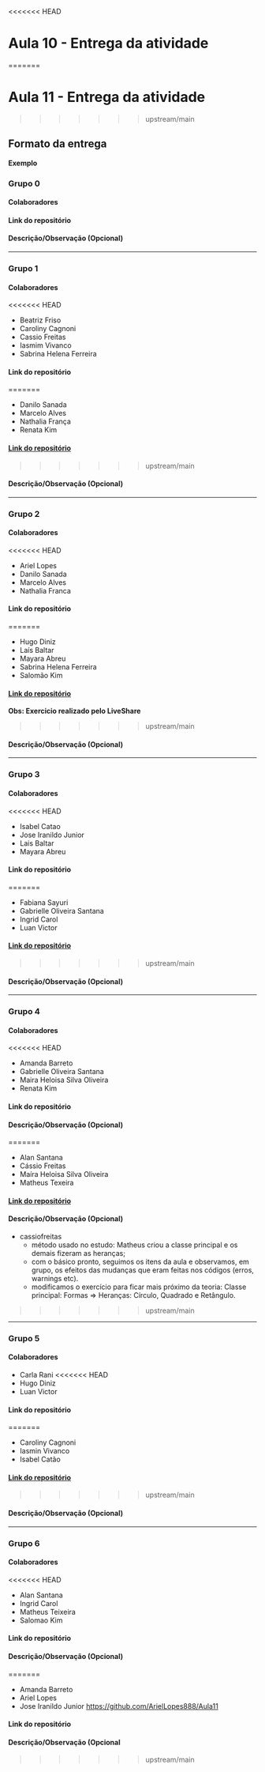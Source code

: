 <<<<<<< HEAD
# Aula 10 - Entrega da atividade
=======
# Aula 11 - Entrega da atividade
>>>>>>> upstream/main

## Formato da entrega

**Exemplo**

### Grupo 0

#### Colaboradores

#### Link do repositório

#### Descrição/Observação (Opcional)

----

### Grupo 1

#### Colaboradores

<<<<<<< HEAD
- Beatriz Friso
- Caroliny Cagnoni
- Cassio Freitas
- Iasmim Vivanco
- Sabrina Helena Ferreira

#### Link do repositório
=======
- Danilo Sanada
- Marcelo Alves
- Nathalia França
- Renata Kim

#### [Link do repositório](https://github.com/marceloodev/Aula11)
>>>>>>> upstream/main

#### Descrição/Observação (Opcional)

----

### Grupo 2

#### Colaboradores

<<<<<<< HEAD
- Ariel Lopes
- Danilo Sanada
- Marcelo Alves
- Nathalia Franca

#### Link do repositório
=======
- Hugo Diniz
- Laís Baltar
- Mayara Abreu
- Sabrina Helena Ferreira
- Salomão Kim

#### [Link do repositório](https://github.com/sekimzero/Aula11-Aplicando_Atribuicao)

**Obs: Exercicio realizado pelo LiveShare**
>>>>>>> upstream/main

#### Descrição/Observação (Opcional)

----

### Grupo 3

#### Colaboradores

<<<<<<< HEAD
- Isabel Catao
- Jose Iranildo Junior
- Lais Baltar
- Mayara Abreu

#### Link do repositório
=======
- Fabiana Sayuri
- Gabrielle Oliveira Santana
- Ingrid Carol
- Luan Victor

#### [Link do repositório](https://github.com/LuanME/Aula-11---Classes)
>>>>>>> upstream/main

#### Descrição/Observação (Opcional)

----

### Grupo 4

#### Colaboradores

<<<<<<< HEAD
- Amanda Barreto
- Gabrielle Oliveira Santana
- Maira Heloisa Silva Oliveira
- Renata Kim

#### Link do repositório

#### Descrição/Observação (Opcional)
=======
- Alan Santana
- Cássio Freitas
- Maíra Heloisa Silva Oliveira
- Matheus Texeira

#### [Link do repositório](https://github.com/mairaholi/aula11)

#### Descrição/Observação (Opcional)
- cassiofreitas
  - método usado no estudo: Matheus criou a classe principal e os demais fizeram as heranças;
  - com o básico pronto, seguimos os itens da aula e observamos, em grupo, os efeitos das mudanças que eram feitas nos códigos (erros, warnings etc).
  - modificamos o exercício para ficar mais próximo da teoria: Classe principal: Formas => Heranças: Círculo, Quadrado e Retângulo.
>>>>>>> upstream/main

----

### Grupo 5

#### Colaboradores

- Carla Rani
<<<<<<< HEAD
- Hugo Diniz
- Luan Victor

#### Link do repositório
=======
- Caroliny Cagnoni
- Iasmin Vivanco
- Isabel Catão

#### [Link do repositório](https://github.com/isabelalvescatao/aula11-POO)
>>>>>>> upstream/main

#### Descrição/Observação (Opcional)

----

### Grupo 6

#### Colaboradores

<<<<<<< HEAD
- Alan Santana
- Ingrid Carol
- Matheus Teixeira
- Salomao Kim

#### Link do repositório

#### Descrição/Observação (Opcional)
=======
- Amanda Barreto
- Ariel Lopes
- Jose Iranildo Junior
https://github.com/ArielLopes888/Aula11
#### Link do repositório

#### Descrição/Observação (Opcional
>>>>>>> upstream/main
